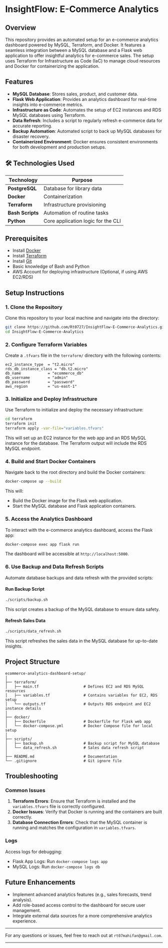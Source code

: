 # InsightFlow: E-Commerce Analytics

## Overview
This repository provides an automated setup for an e-commerce analytics dashboard powered by MySQL, Terraform, and Docker. It features a seamless integration between a MySQL database and a Flask web application to offer insightful analytics for e-commerce sales. The setup uses Terraform for Infrastructure as Code (IaC) to manage cloud resources and Docker for containerizing the application.

## Features
- **MySQL Database**: Stores sales, product, and customer data.
- **Flask Web Application**: Provides an analytics dashboard for real-time insights into e-commerce metrics.
- **Infrastructure as Code**: Automates the setup of EC2 instances and RDS MySQL databases using Terraform.
- **Data Refresh**: Includes a script to regularly refresh e-commerce data for accurate reporting.
- **Backup Automation**: Automated script to back up MySQL databases for disaster recovery.
- **Containerized Environment**: Docker ensures consistent environments for both development and production setups.

## 🛠️ Technologies Used

| Technology        | Purpose                               |
|-------------------|---------------------------------------|
| **PostgreSQL**    | Database for library data            |
| **Docker**        | Containerization                     |
| **Terraform**     | Infrastructure provisioning          |
| **Bash Scripts**  | Automation of routine tasks          |
| **Python**        | Core application logic for the CLI   |

## Prerequisites
- Install [Docker](https://www.docker.com/)
- Install [Terraform](https://www.terraform.io/)
- Install [Git](https://git-scm.com/)
- Basic knowledge of Bash and Python
- AWS Account for deploying infrastructure (Optional, if using AWS EC2/RDS)

## Setup Instructions

### 1. Clone the Repository
Clone this repository to your local machine and navigate into the directory:
```bash
git clone https://github.com/Rt0727/InsightFlow-E-Commerce-Analytics.git
cd InsightFlow-E-Commerce-Analytics
```

### 2. Configure Terraform Variables
Create a `.tfvars` file in the `terraform/` directory with the following contents:
```hcl
ec2_instance_type  = "t2.micro"
rds_db_instance_class = "db.t2.micro"
db_name            = "ecommerce_db"
db_username        = "admin"
db_password        = "password"
aws_region         = "us-east-1"
```

### 3. Initialize and Deploy Infrastructure
Use Terraform to initialize and deploy the necessary infrastructure:
```bash
cd terraform
terraform init
terraform apply -var-file="variables.tfvars"
```
This will set up an EC2 instance for the web app and an RDS MySQL instance for the database. The Terraform output will include the RDS MySQL endpoint.

### 4. Build and Start Docker Containers
Navigate back to the root directory and build the Docker containers:
```bash
docker-compose up --build
```
This will:
- Build the Docker image for the Flask web application.
- Start the MySQL database and Flask application containers.

### 5. Access the Analytics Dashboard
To interact with the e-commerce analytics dashboard, access the Flask app:
```bash
docker-compose exec app flask run
```
The dashboard will be accessible at `http://localhost:5000`.

### 6. Use Backup and Data Refresh Scripts
Automate database backups and data refresh with the provided scripts:

#### Run Backup Script
```bash
./scripts/backup.sh
```
This script creates a backup of the MySQL database to ensure data safety.

#### Refresh Sales Data
```bash
./scripts/data_refresh.sh
```
This script refreshes the sales data in the MySQL database for up-to-date insights.

## Project Structure
```plaintext
ecommerce-analytics-dashboard-setup/
│
├── terraform/
│   ├── main.tf                    # Defines EC2 and RDS MySQL resources
│   ├── variables.tf               # Contains variables for EC2, RDS setup
│   └── outputs.tf                 # Outputs RDS endpoint and EC2 instance details
│
├── docker/
│   ├── Dockerfile                 # Dockerfile for Flask web app
│   └── docker-compose.yml         # Docker Compose file for local setup
│
├── scripts/
│   ├── backup.sh                  # Backup script for MySQL database
│   └── data_refresh.sh            # Sales data refresh script
│
├── README.md                      # Documentation
└── .gitignore                     # Git ignore file
```

## Troubleshooting

### Common Issues
1. **Terraform Errors**: Ensure that Terraform is installed and the `variables.tfvars` file is correctly configured.
2. **Docker Issues**: Verify that Docker is running and the containers are built correctly.
3. **Database Connection Errors**: Check that the MySQL container is running and matches the configuration in `variables.tfvars`.

### Logs
Access logs for debugging:
- Flask App Logs: Run `docker-compose logs app`
- MySQL Logs: Run `docker-compose logs db`

## Future Enhancements
- Implement advanced analytics features (e.g., sales forecasts, trend analysis).
- Add role-based access control to the dashboard for secure user management.
- Integrate external data sources for a more comprehensive analytics experience.

---

For any questions or issues, feel free to reach out at `rt07mahifan@gmail.com`.

--- 

